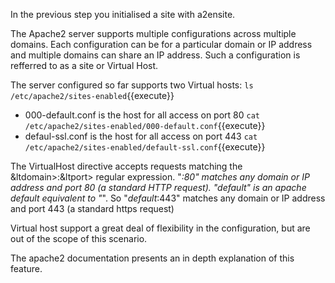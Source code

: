 In the previous step you initialised a site with a2ensite.

The Apache2 server supports multiple configurations across multiple domains.
Each configuration can be for a particular domain or IP address and multiple domains can share an IP address.
Such a configuration is refferred to as a site or Virtual Host.

The server configured so far supports two Virtual hosts: `ls /etc/apache2/sites-enabled`{{execute}}
*   000-default.conf is the host for all access on port 80 `cat /etc/apache2/sites-enabled/000-default.conf`{{execute}}
*   defaul-ssl.conf is the host for all access on port 443 `cat /etc/apache2/sites-enabled/default-ssl.conf`{{execute}}

The VirtualHost directive accepts requests matching the &ltdomain>:&ltport> regular expression.
"*:80" matches any domain or IP address and port 80 (a standard HTTP request). "_default_" is an apache default equivalent to "*".
So "_default_:443" matches any domain or IP address and port 443 (a standard https request)

Virtual host support a great deal of flexibility in the configuration, but are out of the scope of this scenario.

The apache2 documentation presents an in depth explanation of this feature.





